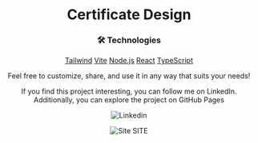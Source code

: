<h1 align="center">Certificate Design</h1>

<div align="center">

<h3>🛠 Technologies</h3>

[Tailwind](https://tailwndcss.com)
[Vite](https://vitejs.dev/)
[Node.js](https://nodejs.org/en/)
[React](https://pt-br.reactjs.org/)
[TypeScript](https://www.typescriptlang.org/)

<p>Feel free to customize, share, and use it in any way that suits your needs!</p>

<p>If you find this project interesting, you can follow me on LinkedIn. Additionally, you can explore the project on GitHub Pages</p>

![Linkedin](https://img.shields.io/badge/LinkedIn-0077B5?style=for-the-badge&logo=linkedin&logoColor=white)

![Site](https://github.com/VaylonBr/certificate-design/assets/124805698/ce4e7e54-f60e-431c-a030-ef2a6bde83ef) SITE
</div>
